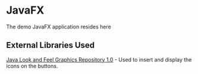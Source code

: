 # JavaFX
The demo JavaFX application resides here

## External Libraries Used
[Java Look and Feel Graphics Repository 1.0](https://www.oracle.com/java/technologies/java-archive-downloads-java-client-downloads.html#license-lightbox) - Used to insert and display the icons on the buttons.
